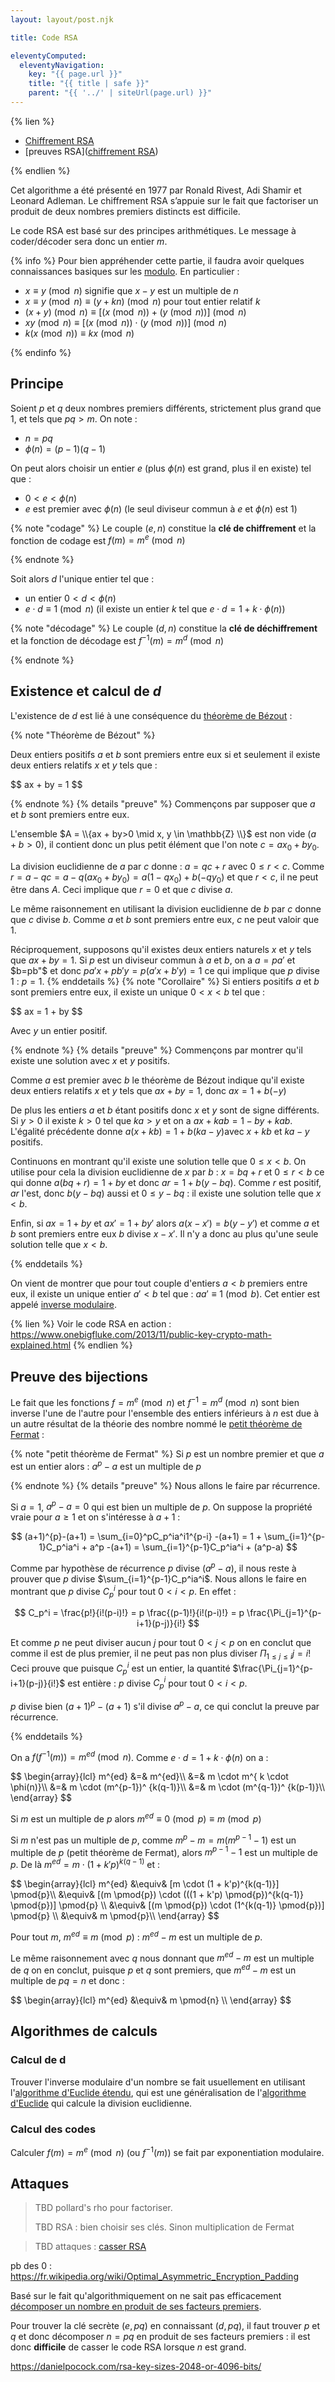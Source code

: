 ```yaml
---
layout: layout/post.njk

title: Code RSA

eleventyComputed:
  eleventyNavigation:
    key: "{{ page.url }}"
    title: "{{ title | safe }}"
    parent: "{{ '../' | siteUrl(page.url) }}"
---
```


{% lien %}

- [Chiffrement RSA](https://fr.wikipedia.org/wiki/Chiffrement_RSA)
- [preuves RSA]([chiffrement RSA](https://www.youtube.com/watch?v=Xlal_d4zyfo))

{% endlien %}

Cet algorithme a été présenté en 1977 par Ronald Rivest, Adi Shamir et Leonard Adleman. Le chiffrement RSA s’appuie sur le fait que factoriser un produit de deux nombres premiers distincts est difficile.

Le code RSA est basé sur des principes arithmétiques. Le message à coder/décoder sera donc un entier $m$.

{% info %}
Pour bien appréhender cette partie, il faudra avoir quelques connaissances basiques sur les [modulo](https://fr.wikipedia.org/wiki/Modulo_(op%C3%A9ration)). En particulier :

- $x \equiv y \pmod{n}$ signifie que $x - y$ est un multiple de $n$
- $x \equiv y \pmod{n} \equiv (y + kn) \pmod{n}$ pour tout entier relatif $k$
- $(x + y) \pmod{n} \equiv [(x \pmod{n}) + (y \pmod{n})] \pmod{n}$
- $xy \pmod{n} \equiv [(x \pmod{n})\cdot(y \pmod{n})] \pmod{n}$
- $k (x \pmod{n}) \equiv kx \pmod{n}$

{% endinfo %}

## Principe

Soient $p$ et $q$ deux nombres premiers différents, strictement plus grand que 1, et tels que $pq > m$. On note :

- $n = pq$
- $\phi(n) = (p-1)(q-1)$

On peut alors choisir un entier $e$ (plus $\phi(n)$ est grand, plus il en existe) tel que :

- $0 < e < \phi(n)$
- $e$ est premier avec $\phi(n)$ (le seul diviseur commun à $e$ et $\phi(n)$ est 1)

{% note "codage" %}
Le couple $(e, n)$ constitue la **clé de chiffrement** et la fonction de codage est $f(m) = m^e \pmod{n}$

{% endnote %}

Soit alors $d$ l'unique entier tel que :

- un entier $0 < d < \phi(n)$
- $e\cdot d \equiv 1 \pmod{n}$ (il existe un entier $k$ tel que $e\cdot d = 1 + k \cdot \phi(n)$)

{% note "décodage" %}
Le couple $(d, n)$ constitue la **clé de déchiffrement** et la fonction de décodage est $f^{-1}(m) = m^d \pmod{n}$

{% endnote %}

## Existence et calcul de $d$

L'existence de $d$ est lié à une conséquence du [théorème de Bézout](https://fr.wikipedia.org/wiki/Th%C3%A9or%C3%A8me_de_Bachet-B%C3%A9zout) :

{% note "Théorème de Bézout" %}

Deux entiers positifs $a$ et $b$ sont premiers entre eux si et seulement il existe deux entiers relatifs $x$ et $y$ tels que :

<div>
$$
ax + by = 1
$$
</div>

{% endnote %}
{% details "preuve" %}
Commençons par supposer que $a$ et $b$ sont premiers entre eux.

L'ensemble $A = \\{ax + by>0 \mid x, y \in \mathbb{Z} \\}$ est non vide ($a+b > 0$), il contient donc un plus petit élément que l'on note $c=ax_0 + by_0$.

La division euclidienne de $a$ par $c$ donne : $a = qc+r$ avec $0 \leq r < c$. Comme $r = a-qc = a-q(ax_0 + by_0) = a(1-qx_0)+b(-qy_0)$ et que $r < c$, il ne peut être dans $A$. Ceci implique que $r=0$ et que $c$ divise $a$.

Le même raisonnement en utilisant la division euclidienne de $b$ par $c$ donne que $c$ divise $b$. Comme $a$ et $b$ sont premiers entre eux, $c$ ne peut valoir que 1.

Réciproquement, supposons qu'il existes deux entiers naturels $x$ et $y$ tels que $ax + by = 1$. Si $p$ est un diviseur commun à $a$ et $b$, on a $a=pa'$ et $b=pb"$ et donc $pa'x+pb'y = p(a'x+b'y) = 1$ ce qui implique que $p$ divise $1$ : $p = 1$.
{% enddetails %}
{% note "Corollaire" %}
Si entiers positifs $a$ et $b$ sont premiers entre eux, il existe un unique $0< x < b$ tel que  :

<div>
$$
ax = 1 + by
$$
</div>

Avec $y$ un entier positif.

{% endnote %}
{% details "preuve" %}
Commençons par montrer qu'il existe une solution avec $x$ et $y$ positifs.

Comme $a$ est premier avec $b$ le théorème de Bézout indique qu'il existe deux entiers relatifs $x$ et $y$ tels que $ax + by = 1$, donc $ax = 1 + b(-y)$

De plus les entiers $a$ et $b$ étant positifs donc $x$ et $y$ sont de signe différents. Si $y>0$ il existe $k > 0$ tel que $ka > y$ et on a $ax + kab = 1 - by + kab$. L'égalité précédente donne  $a(x + kb) = 1 + b(ka - y)$avec $x + kb$ et  $ka - y$ positifs.

Continuons en montrant qu'il existe une solution telle que $0 \leq x < b$. On utilise pour cela la division euclidienne de $x$ par $b$ : $x = bq+r$ et $0\leq r < b$ ce qui donne $a(bq+r) = 1 + by$ et donc $ar = 1 + b(y-bq)$. Comme $r$ est positif, $ar$ l'est, donc $b(y-bq)$ aussi et $0\leq y-bq$ : il existe une solution telle que $x<b$.

Enfin, si $ax=1+by$ et $ax'=1+by'$ alors $a(x-x') = b(y-y')$ et comme $a$ et $b$ sont premiers entre eux $b$ divise $x-x'$. Il n'y a donc au plus qu'une seule solution telle que $x <b$.

{% enddetails %}

On vient de montrer que pour tout couple d'entiers $a < b$ premiers entre eux, il existe un unique entier $a' < b$ tel que : $aa' \equiv 1 \pmod{b}$. Cet entier est appelé [inverse modulaire](https://fr.wikipedia.org/wiki/Inverse_modulaire).

{% lien %}
Voir le code RSA en action :
<https://www.onebigfluke.com/2013/11/public-key-crypto-math-explained.html>
{% endlien %}

## Preuve des bijections

Le fait que les fonctions $f =  m^e \pmod{n}$ et $f^{-1} =  m^d \pmod{n}$ sont bien inverse l'une de l'autre pour l'ensemble des entiers inférieurs à $n$ est due à un autre résultat de la théorie des nombre nommé le [petit théorème de Fermat](https://fr.wikipedia.org/wiki/Petit_th%C3%A9or%C3%A8me_de_Fermat) :

{% note "petit théorème de Fermat" %}
Si $p$ est un nombre premier et que $a$ est un entier alors : $a^{p} - a$ est un multiple de $p$

{% endnote %}
{% details "preuve" %}
Nous allons le faire par récurrence.

Si $a=1$, $a^{p}-a = 0$ qui est bien un multiple de $p$. On suppose la propriété vraie pour $a \geq 1$ et on s'intéresse à $a+1$ :

$$
(a+1)^{p}-(a+1) = \sum_{i=0}^pC_p^ia^i1^{p-i} -(a+1) = 1 + \sum_{i=1}^{p-1}C_p^ia^i + a^p -(a+1) = \sum_{i=1}^{p-1}C_p^ia^i + (a^p-a)
$$

Comme par hypothèse de récurrence $p$ divise $(a^p-a)$, il nous reste à prouver que $p$ divise $\sum_{i=1}^{p-1}C_p^ia^i$. Nous allons le faire en montrant que $p$ divise $C_p^i$ pour tout $0 < i <p$. En effet :

$$
C_p^i = \frac{p!}{i!(p-i)!} = p \frac{(p-1)!}{i!(p-i)!} = p \frac{\Pi_{j=1}^{p-i+1}(p-j)}{i!}
$$

Et comme $p$ ne peut diviser aucun $j$ pour tout $0 < j < p$ on en conclut que comme il est de plus premier, il ne peut pas non plus diviser $\Pi_{1\leq j \leq i}j = i!$ Ceci prouve que puisque $C_p^i$ est un entier, la quantité $\frac{\Pi_{j=1}^{p-i+1}(p-j)}{i!}$ est entière : $p$ divise $C_p^i$ pour tout $0 < i <p$.

$p$ divise bien $(a+1)^{p}-(a+1)$ s'il divise $a^{p}-a$, ce qui conclut la preuve par récurrence.

{% enddetails %}

On a $f(f^{-1}(m)) = m^{ed} \pmod{n}$. Comme $e\cdot d = 1 + k \cdot \phi(n)$ on a :

<div>
$$
\begin{array}{lcl}
m^{ed} &=&  m^{ed}\\
&=& m \cdot m^{ k \cdot \phi(n)}\\
&=& m \cdot (m^{p-1})^ {k(q-1)}\\
&=& m \cdot (m^{q-1})^ {k(p-1)}\\
\end{array}
$$
</div>

Si $m$ est un multiple de $p$ alors $m^{ed} \equiv 0 \pmod{p} \equiv m \pmod{p}$

Si $m$ n'est pas un multiple de $p$, comme $m^p-m=m(m^{p-1}-1)$ est un multiple de $p$ (petit théorème de Fermat), alors $m^{p-1}-1$ est un multiple de $p$. De là $m^{ed} = m \cdot (1 + k'p)^{k(q-1)}$ et :

<div>
$$
\begin{array}{lcl}
m^{ed} &\equiv&  [m \cdot (1 + k'p)^{k(q-1)}] \pmod{p}\\
&\equiv& [(m \pmod{p}) \cdot (((1 + k'p) \pmod{p})^{k(q-1)} \pmod{p})] \pmod{p} \\
&\equiv& [(m \pmod{p}) \cdot (1^{k(q-1)}  \pmod{p})] \pmod{p} \\
&\equiv& m \pmod{p}\\
\end{array}
$$
</div>

Pour tout $m$, $m^{ed} \equiv m \pmod{p}$ : $m^{ed} - m$ est un multiple de $p$.

Le même raisonnement avec $q$ nous donnant que $m^{ed} - m$ est un multiple de $q$ on en conclut, puisque $p$ et $q$ sont premiers, que $m^{ed} - m$ est un multiple de $pq=n$ et donc :

<div>
$$
\begin{array}{lcl}
m^{ed} &\equiv& m \pmod{n} \\
\end{array}
$$
</div>

## Algorithmes de calculs

### Calcul de d

Trouver l'inverse modulaire d'un nombre se fait usuellement en utilisant l'[algorithme d'Euclide étendu](https://fr.wikipedia.org/wiki/Algorithme_d%27Euclide_%C3%A9tendu), qui est une généralisation de l'[algorithme d'Euclide](https://fr.wikipedia.org/wiki/Algorithme_d%27Euclide) qui calcule la division euclidienne.

### Calcul des codes

Calculer $f(m) = m^e \pmod{n}$ (ou $f^{-1}(m)$) se fait par exponentiation modulaire.

## Attaques

> TBD pollard's rho pour factoriser.
> 
> TBD RSA : bien choisir ses clés. Sinon multiplication de Fermat

> TBD attaques : [casser RSA](https://www.youtube.com/watch?v=-ShwJqAalOk)

pb des 0 : <https://fr.wikipedia.org/wiki/Optimal_Asymmetric_Encryption_Padding>

Basé sur le fait qu'algorithmiquement on ne sait pas efficacement [décomposer un nombre en produit de ses facteurs premiers](https://fr.wikipedia.org/wiki/D%C3%A9composition_en_produit_de_facteurs_premiers).

Pour trouver la clé secrète $(e, pq)$ en connaissant $(d, pq)$, il faut trouver $p$ et $q$ et donc décomposer $n=pq$ en produit de ses facteurs premiers : il est donc **difficile** de casser le code RSA lorsque $n$ est grand.

<https://danielpocock.com/rsa-key-sizes-2048-or-4096-bits/>

